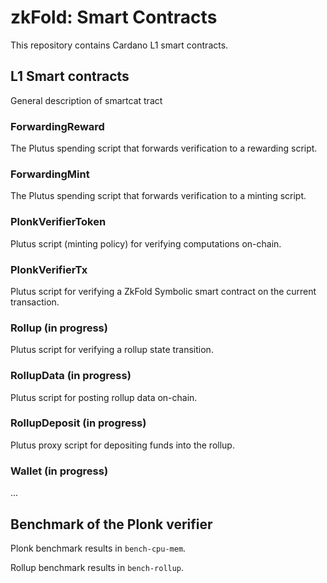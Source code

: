 # zkFold: Smart Contracts
This repository contains Cardano L1 smart contracts.

## L1 Smart contracts
General description of smartcat tract

### ForwardingReward
The Plutus spending script that forwards verification to a rewarding script.

### ForwardingMint
The Plutus spending script that forwards verification to a minting script.

### PlonkVerifierToken
Plutus script (minting policy) for verifying computations on-chain.

### PlonkVerifierTx
Plutus script for verifying a ZkFold Symbolic smart contract on the current transaction.

### Rollup (in progress)
Plutus script for verifying a rollup state transition.

### RollupData (in progress)
Plutus script for posting rollup data on-chain.

### RollupDeposit (in progress)
Plutus proxy script for depositing funds into the rollup.

### Wallet (in progress)
...

## Benchmark of the Plonk verifier

Plonk benchmark results in `bench-cpu-mem`.

Rollup benchmark results in `bench-rollup`.
